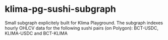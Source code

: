 # klima-pg-sushi-subgraph
Small subgraph explicitely built for Klima Playground. The subgraph indexes hourly OHLCV data for the following sushi pairs (on Polygon): BCT-USDC, KLIMA-USDC and BCT-KLIMA
